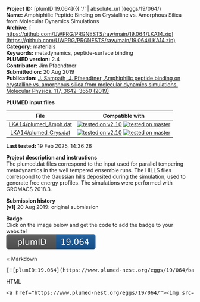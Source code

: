 **Project ID:** [plumID:19.064]({{ '/' | absolute_url }}eggs/19/064/)  
**Name:**  Amphiphilic Peptide Binding on Crystalline vs. Amorphous Silica from Molecular Dynamics Simulations  
**Archive:** [ https://github.com/UWPRG/PRGNESTS/raw/main/19.064/LKA14.zip](https://github.com/UWPRG/PRGNESTS/raw/main/19.064/LKA14.zip)  
**Category:**  materials  
**Keywords:**  metadynamics, peptide-surface binding  
**PLUMED version:**  2.4  
**Contributor:**  Jim Pfaendtner  
**Submitted on:** 20 Aug 2019  
**Publication:** [J. Sampath, J. Pfaendtner, Amphiphilic peptide binding on crystalline vs. amorphous silica from molecular dynamics simulations. Molecular Physics. 117, 3642–3650 (2019)](http://dx.doi.org/10.1080/00268976.2019.1657192)  
  
**PLUMED input files**  
  
| File     | Compatible with |  
|:--------:|:--------:|  
| [LKA14/plumed_Amph.dat](./data/LKA14/plumed_Amph.dat.md) |  [![tested on v2.10](https://img.shields.io/badge/v2.10-passing-green.svg)](data/LKA14/plumed_Amph.dat.plumed.stderr) [![tested on master](https://img.shields.io/badge/master-passing-green.svg)](data/LKA14/plumed_Amph.dat.plumed_master.stderr) |  
| [LKA14/plumed_Crys.dat](./data/LKA14/plumed_Crys.dat.md) |  [![tested on v2.10](https://img.shields.io/badge/v2.10-passing-green.svg)](data/LKA14/plumed_Crys.dat.plumed.stderr) [![tested on master](https://img.shields.io/badge/master-passing-green.svg)](data/LKA14/plumed_Crys.dat.plumed_master.stderr) |  
  
**Last tested:**  19 Feb 2025, 14:36:26
  
**Project description and instructions**  
The plumed.dat files correspond to the input used for parallel tempering metadynamics in the well tempered ensemble runs. The HILLS files correspond to the Gaussian hills deposited during the simulation, used to generate free energy profiles. The simulations were performed with GROMACS 2018.3.

  
**Submission history**  
**[v1]** 20 Aug 2019: original submission  
  
**Badge**  
Click on the image below and get the code to add the badge to your website!  
<img src="./badge.svg" alt="plumeDnest:19.064" id="myBtn" class="badge">
<div id="myModal" class="modal">
  <div class="modal-content">
    <span class="close">&times;</span>
    Markdown<pre>[![plumID:19.064](https://www.plumed-nest.org/eggs/19/064/badge.svg)](https://www.plumed-nest.org/eggs/19/064/)</pre>
    HTML<pre>&lt;a href="https://www.plumed-nest.org/eggs/19/064/"&gt;&lt;img src="https://www.plumed-nest.org/eggs/19/064/badge.svg" alt="plumID:19.064"&gt;&lt;/a&gt;</pre>
  </div>
</div>

